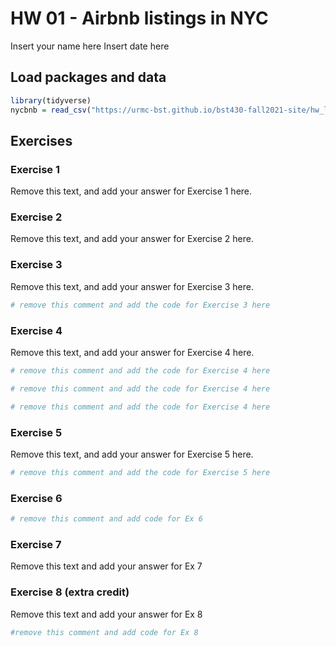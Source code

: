 HW 01 - Airbnb listings in NYC
================
Insert your name here
Insert date here

## Load packages and data

``` r
library(tidyverse)
nycbnb = read_csv("https://urmc-bst.github.io/bst430-fall2021-site/hw_lab_instruction/hw-01-airbnb/data/nylistings.csv")
```

## Exercises

### Exercise 1

Remove this text, and add your answer for Exercise 1 here.

### Exercise 2

Remove this text, and add your answer for Exercise 2 here.

### Exercise 3

Remove this text, and add your answer for Exercise 3 here.

``` r
# remove this comment and add the code for Exercise 3 here
```

### Exercise 4

Remove this text, and add your answer for Exercise 4 here.

``` r
# remove this comment and add the code for Exercise 4 here
```

``` r
# remove this comment and add the code for Exercise 4 here
```

``` r
# remove this comment and add the code for Exercise 4 here
```

### Exercise 5

Remove this text, and add your answer for Exercise 5 here.

``` r
# remove this comment and add the code for Exercise 5 here
```

### Exercise 6

``` r
# remove this comment and add code for Ex 6
```

### Exercise 7

Remove this text and add your answer for Ex 7

### Exercise 8 (**extra credit**)

Remove this text and add your answer for Ex 8

``` r
#remove this comment and add code for Ex 8
```
